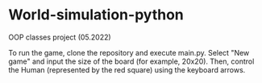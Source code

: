 # World-simulation-python
OOP classes project (05.2022)

To run the game, clone the repository and execute main.py. Select "New game" and input the size of the board (for example, 20x20). Then, control the Human (represented by the red square) using the keyboard arrows.
